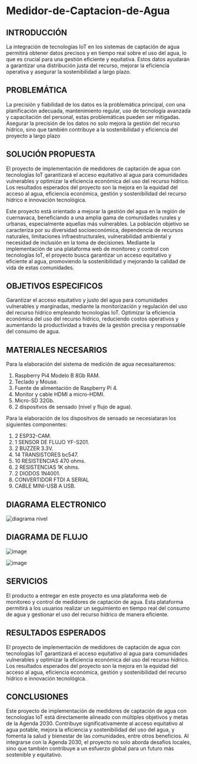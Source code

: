 # Medidor-de-Captacion-de-Agua

## INTRODUCCIÓN

La integración de tecnologías IoT en los sistemas de captación de agua permitirá obtener datos precisos y en tiempo real sobre el uso del agua, lo que es crucial para una gestión eficiente y equitativa. Estos datos ayudarán a garantizar una distribución justa del recurso, mejorar la eficiencia operativa y asegurar la sostenibilidad a largo plazo.

## PROBLEMÁTICA

La precisión y fiabilidad de los datos es la problemática principal, con una planificación adecuada, mantenimiento regular, uso de tecnología avanzada y capacitación del personal, estas problemáticas pueden ser mitigadas. Asegurar la precisión de los datos no solo mejora la gestión del recurso hídrico, sino que también contribuye a la sostenibilidad y eficiencia del proyecto a largo plazo

## SOLUCIÓN PROPUESTA

El proyecto de implementación de medidores de captación de agua con tecnologías IoT garantizará el acceso equitativo al agua para comunidades vulnerables y optimizar la eficiencia económica del uso del recurso hídrico. Los resultados esperados del proyecto son la mejora en la equidad del acceso al agua, eficiencia económica, gestión y sostenibilidad del recurso hídrico e innovación tecnológica.

Este proyecto está orientado a mejorar la gestión del agua en la región de cuernavaca, beneficiando a una amplia gama de comunidades rurales y urbanas, especialmente aquellas más vulnerables. La población objetivo se caracteriza por su diversidad socioeconómica, dependencia de recursos naturales, limitaciones infraestructurales, vulnerabilidad ambiental y necesidad de inclusión en la toma de decisiones. Mediante la implementación de una plataforma web de monitoreo y control con tecnologías IoT, el proyecto busca garantizar un acceso equitativo y eficiente al agua, promoviendo la sostenibilidad y mejorando la calidad de vida de estas comunidades.




## OBJETIVOS ESPECIFICOS
Garantizar el acceso equitativo y justo del agua para comunidades vulnerables y marginadas, mediante la monitorización y regulación del uso del recurso hídrico empleando tecnologías IoT.
Optimizar la eficiencia económica del uso del recurso hídrico, reduciendo costos operativos y aumentando la productividad a través de la gestión precisa y responsable del consumo de agua.

## MATERIALES NECESARIOS
Para la elaboración del sistema de medición de agua necesaitaremos:

1. Raspberry Pi4 Modelo B 8Gb RAM.
2. Teclado y Mouse.
3. Fuente de alimentación de Raspberry Pi 4.
4. Monitor y cable HDMI a micro-HDMI.
5. Micro-SD 32Gb.
6. 2 dispositvos de sensado (nivel y flujo de agua).


Para la elaboración de los dispositvos de sensado se necesiataran los siguientes componentes:
 
1. 2 ESP32-CAM.
2. 1 SENSOR DE FLUJO YF-S201.
3. 2 BUZZER 3.3V.
4. 14 TRANSISTORES bc547.
5. 10 RESISTENCIAS 470 ohms.
6. 2 RESISTENCIAS 1K  ohms.
7. 2 DIODOS  1N4001.
8. CONVERTIDOR FTDI A SERIAL
9. CABLE MINI-USB A USB.

## DIAGRAMA ELECTRONICO
![diagrama nivel](https://github.com/user-attachments/assets/11c0fd2c-32ce-47c6-8ebb-26f64e1109ab)

## DIAGRAMA DE FLUJO
![image](https://github.com/user-attachments/assets/f6a2f166-2cd8-4797-8667-fcaaf6fc102c)

![image](https://github.com/user-attachments/assets/57d71172-e528-4286-b3ed-9eb3f4cbee97)


## SERVICIOS
El producto a entregar en este proyecto es una plataforma web de monitoreo y control de medidores de captación de agua. Esta plataforma permitirá a los usuarios realizar un seguimiento en tiempo real del consumo de agua y gestionar el uso del recurso hídrico de manera eficiente.

## RESULTADOS ESPERADOS
El proyecto de implementación de medidores de captación de agua con tecnologías IoT garantizará el acceso equitativo al agua para comunidades vulnerables y optimizar la eficiencia económica del uso del recurso hídrico. Los resultados esperados del proyecto son la mejora en la equidad del acceso al agua, eficiencia económica, gestión y sostenibilidad del recurso hídrico e innovación tecnológica.




## CONCLUSIONES
Este proyecto de implementación de medidores de captación de agua con tecnologías IoT está directamente alineado con múltiples objetivos y metas de la Agenda 2030. 
Contribuye significativamente al acceso equitativo al agua potable, mejora la eficiencia y sostenibilidad del uso del agua, y fomenta la salud y bienestar de las comunidades, entre otros beneficios. Al integrarse con la Agenda 2030, el proyecto no solo aborda desafíos locales, sino que también contribuye a un esfuerzo global para un futuro más sostenible y equitativo.
